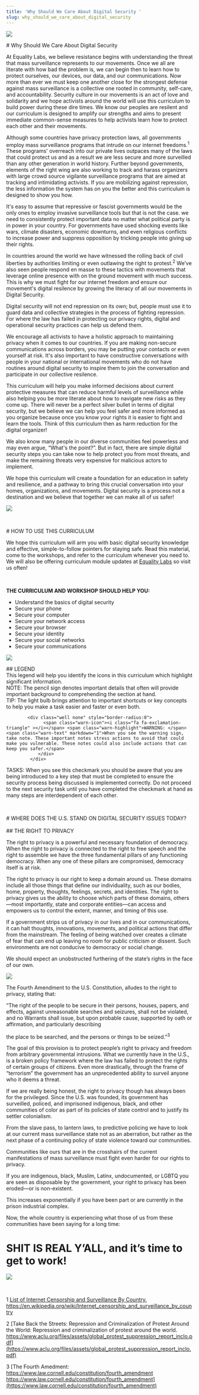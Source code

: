 ```yaml
---
title: 'Why Should We Care About Digital Security '
slug: why_should_we_care_about_digital_security
---
```


![](/images/Curriculum_img_3.jpg)


<div class="WHAY_H1" markdown="1"># Why Should We Care About Digital Security</div>

At Equality Labs, we believe resistance begins with understanding the threat that mass surveillance represents to our movements. Once we all are literate with how bad the problem is, we can begin then to learn how to protect ourselves, our devices, our data, and our communications. Now more than ever we must keep one another close for the strongest defense against mass surveillance is a collective one rooted in community, self-care, and accountability. Security culture in our movements is an act of love and solidarity and we hope activists around the world will use this curriculum to build power during these dire times. We know our peoples are resilent and our curriculum is designed to amplify our strengths and aims to  present immediate common-sense measures to help activists learn how to protect each other and their movements.

Although some countries have privacy protection laws, all governments employ mass surveillance programs that intrude on our internet freedoms.<sup>1</sup> These programs' overreach into our private lives outpaces many of the laws that could protect us and as a result we are less secure and more surveilled than any other generation in world history.  Further beyond governments, elements of the right wing are also working to track and harass organizers with large crowd source vigilante surveillance programs that are aimed at tracking and intimidating activists.  If you are mobilizing against repression, the less information the system has on you the better and this curriculum is designed to show you how.

It's easy to assume that repressive or fascist governments would be the only ones to employ invasive surveillance tools but that is not the case. we need to consistently protect important data no matter what political party is in power in your country. For governments have used shocking events like wars, climate disasters, economic downturns, and even religious conflicts to increase power and suppress opposition by tricking people into giving up their rights. 

In countries around the world we have witnessed the rolling back of civil liberties by authorities limiting or even outlawing the right to protest.<sup>2</sup> We’ve also seen people respond en masse to these tactics with movements that leverage online presence with on the ground movement with much success. This is why we must fight for our internet freedom and ensure our movement's digital resilence by growing the literacy of all our movements in Digital Security.

Digital security will not end repression on its own; but, people must use it to guard data and collective strategies in the process of fighting repression. For where the law has failed in protecting our privacy rights, digital and operational security practices can help us defend them.

We encourage all activists to have a holistic approach to maintaining privacy when it comes to our countries. If you are making non-secure communications across borders, you may be putting your contacts or even yourself at risk. It's also important to have constructive conversations with people in your national or international movements who do not have routines around digital security to inspire them to join the conversation and participate in our collective resilence. 

This curriculum will help you make informed decisions about current protective measures that can reduce harmful levels of surveillance while also helping you be more literate about how to  navigate new risks as they come up. There will never be a perfect silver bullet in terms of digital security, but we believe we can help you feel safer and more informed as you organize because once you know your rights it is easier to fight and learn the tools. Think of this curriculum then as harm reduction for the digital organizer!

We also know many people in our diverse communities feel powerless and may even argue, “What's the point?”. But in fact, there are simple digital security steps you can take now to help protect you from most threats, and make the remaining threats very expensive for malicious actors to implement.

We hope this curriculum will create a foundation for an education in safety and resilience, and a pathway to bring this crucial conversation into your homes, organizations, and movements. Digital security is a process not a destination and we believe that together we can make all of us safer! 


![](/images/Curriculum_img_5.jpg)

&nbsp;

<div class="WHAY_H1" markdown="1"># HOW TO USE THIS CURRICULUM</div>

We hope this curriculum will arm you with basic digital security knowledge and effective, simple-to-follow pointers for staying safe. Read this material, come to the workshops, and refer to the curriculum whenever you need to. We will also be offering curriculum module updates at [Equality Labs](http://www.equalitylabs.org) so visit us often!

&nbsp; 


**THE CURRICULUM AND WORKSHOP SHOULD HELP YOU:**

* Understand the basics of digital security
* Secure your phone
* Secure your computer
* Secure your network access
* Secure your browser
* Secure your identity
* Secure your social networks
* Secure your communications


![](/images/Curriculum_img_6.jpg)


<div class="GLBL_H2" markdown="1">## LEGEND</div>
This legend will help you identify the icons in this curriculum which highlight significant information.

<div class="col-xs-12 none">
			<div class="well none" style="border-radius:0" >
                          <span class="note-icon"><i class="fa fa-pencil" ></i></span> <span class="note-highlight">NOTE: </span><span class="note-text" markdown="1">The pencil sign denotes important details that often will provide important background to comprehending the section at hand.</span>
		       </div>
		     </div>

<div class="col-xs-12 none">
			<div class="well none" style="border-radius:0">
                          <span class="tip-icon"><i class="fa fa-lightbulb-o" ></i></span> <span class="tip-highlight">TIP: </span><span class="tip-text" markdown="1">The light bulb brings attention to important shortcuts or key concepts to help you make a task easier and faster or even both.</span>
		       </div>
		     </div>

<div class="col-xs-12 none">
                        
			<div class="well none" style="border-radius:0">
    			  <span class="warn-icon"><i class="fa fa-exclamation-triangle" ></i></span> <span class="warn-highlight">WARNING: </span><span class="warn-text" markdown="1">When you see the warning sign, take note. These important notes stress actions to avoid that could make you vulnerable. These notes could also include actions that can keep you safer.</span>
		        </div>
		     </div>

<div class="well none" style="border-radius:0 background=transparent; border=0px;">
                          <span class="check-icon"><i class="fa fa-check"></i></span><span class="check-highlight">TASKS:</span><span class="check-text" markdown="1"> When you see this checkmark you should be aware that you are being introduced to a key step that must be completed to ensure the security process being discussed is implemented correctly. Do not proceed to the next security task until you have completed the checkmark at hand as many steps are interdependent of each other.</span> </div> </div>

&nbsp;
&nbsp; 

<div class="WHAY_H1" markdown="1"># WHERE DOES THE U.S. STAND ON DIGITAL SECURITY ISSUES TODAY?</div>
&nbsp; 


<div class="GLBL_H2" markdown="1">## THE RIGHT TO PRIVACY</div>

The right to privacy is a powerful and necessary foundation of democracy. When the right to privacy is connected to the right to free speech and the right to assemble we have the three fundamental pillars of any functioning democracy. When any one of these pillars are compromised, democracy itself is at risk.

The right to privacy is our right to keep a domain around us. These domains include all those things that define our individuality, such as our bodies, home, property, thoughts, feelings, secrets, and identities. The right to privacy gives us the ability to choose which parts of these domains, others—most importantly, state and corporate entities—can access and empowers us to control the extent, manner, and timing of this use.

If a government strips us of privacy in our lives and in our communications, it can halt thoughts, innovations, movements, and political actions that differ from the mainstream. The feeling of being watched over creates a climate of fear that can end up leaving no room for public criticism or dissent. Such environments are not conducive to democracy or social change.

We should expect an unobstructed furthering of the state’s rights in the face of our own.


![](/images/Curriculum_img_7.jpg)


The Fourth Amendment to the U.S. Constitution, alludes to the right to privacy, stating that:

“The right of the people to be secure in their persons, houses, papers, and effects, against unreasonable searches and seizures, shall not be violated, and no Warrants shall issue, but upon probable cause, supported by oath or affirmation, and particularly describing

the place to be searched, and the persons or things to be seized.”<sup>3</sup> 

The goal of this provision is to protect people’s right to privacy and freedom from arbitrary governmental intrusions. What we currently have in the U.S., is a broken policy framework where the law has failed to protect the rights of certain groups of citizens. Even more drastically, through the frame of “terrorism” the government has an unprecedented ability to surveil anyone who it deems a threat.

If we are really being honest, the right to privacy though has always been for the privileged. Since the U.S. was founded, its government has surveilled, policed, and imprisoned indigenous, black, and other communities of color as part of its policies of state control and to justify its settler colonialism.

From the slave pass, to lantern laws, to predictive policing we have to look at our current mass surveillance state not as an aberration, but rather as the next phase of a continuing policy of state violence toward our communities.

Communities like ours that are in the crosshairs of the current manifestations of mass surveillance must fight even harder for our rights to privacy.

If you are indigenous, black, Muslim, Latinx, undocumented, or LGBTQ you are seen as disposable by the government, your right to privacy has been eroded—or is non-existent.

This increases exponentially if you have been part or are currently in the prison industrial complex.

Now, the whole country is experiencing what those of us from these communities have been saying for a long time:

# SHIT IS REAL Y’ALL, and it’s time to get to work!


![](/images/Curriculum_img_8.jpg)

&nbsp;
 
1  [List of Internet Censorship and Surveillance By Country. https://en.wikipedia.org/wiki/Internet_censorship_and_surveillance_by_country ](https://en.wikipedia.org/wiki/Internet_censorship_and_surveillance_by_country)

2 [Take Back the Streets: Repression and Criminalization of Protest Around the World: Repression and
criminalization of protest around the world. https://www.aclu.org/files/assets/global_protest_suppression_report_inclo.pdf](https://www.aclu.org/files/assets/global_protest_suppression_report_inclo.pdf)

3  [The Fourth Amedment: https://www.law.cornell.edu/constitution/fourth_amendment https://www.law.cornell.edu/constitution/fourth_amendment](https://www.law.cornell.edu/constitution/fourth_amendment)

